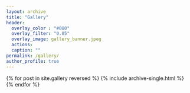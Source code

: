 ```yaml
---
layout: archive
title: "Gallery"
header:
  overlay_color : "#000"
  overlay_filter: "0.05"
  overlay_image: gallery_banner.jpeg
  actions:
  caption: ""
permalink: /gallery/
author_profile: true
---
```


{% for post in site.gallery reversed %}
  {% include archive-single.html %}
{% endfor %}
